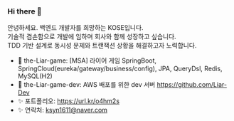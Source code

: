 ### Hi there 👋

<!--
**gosekose/gosekose** is a ✨ _special_ ✨ repository because its `README.md` (this file) appears on your GitHub profile.

-->

안녕하세요. 백엔드 개발자를 희망하는 KOSE입니다. </br>
기술적 겸손함으로 개발에 임하며 회사와 함께 성장하고 싶습니다. </br>
TDD 기반 설계로 동시성 문제와 트랜잭션 상황을 해결하고자 노력합니다.</br>

- 🌱 the-Liar-game: [MSA] 라이어 게임 SpringBoot, SpringCloud(eureka/gateway/business/config), JPA, QueryDsl, Redis, MySQL(H2)
- 🔭 the-Liar-game-dev: AWS 배포를 위한 dev 서버 https://github.com/Liar-Dev
- ✨ 포트폴리오: https://url.kr/o4hm2s
- ✨ 연락처: ksyn1611@naver.com

